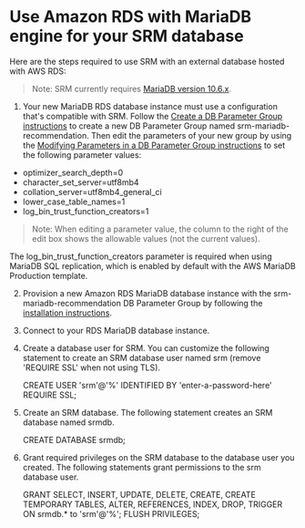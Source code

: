 # Use Amazon RDS with MariaDB engine for your SRM database

Here are the steps required to use SRM with an external database hosted with AWS RDS:

>Note: SRM currently requires [MariaDB version 10.6.x](https://mariadb.com/kb/en/release-notes-mariadb-106-series/).

1. Your new MariaDB RDS database instance must use a configuration that's compatible with SRM. Follow the [Create a DB Parameter Group instructions](https://docs.aws.amazon.com/AmazonRDS/latest/UserGuide/USER_WorkingWithParamGroups.html#USER_WorkingWithParamGroups.Creating) to create a new DB Parameter Group named srm-mariadb-recommendation. Then edit the parameters of your new group by using the [Modifying Parameters in a DB Parameter Group instructions](https://docs.aws.amazon.com/AmazonRDS/latest/UserGuide/USER_WorkingWithParamGroups.html#USER_WorkingWithParamGroups.Modifying) to set the following parameter values:

- optimizer_search_depth=0
- character_set_server=utf8mb4
- collation_server=utf8mb4_general_ci
- lower_case_table_names=1
- log_bin_trust_function_creators=1

>Note: When editing a parameter value, the column to the right of the edit box shows the allowable values (not the current values).

The log_bin_trust_function_creators parameter is required when using MariaDB SQL replication, which is enabled by default with the AWS MariaDB Production template.

2. Provision a new Amazon RDS MariaDB database instance with the srm-mariadb-recommendation DB Parameter Group by following the [installation instructions](https://docs.aws.amazon.com/AmazonRDS/latest/UserGuide/CHAP_MariaDB.html).

3. Connect to your RDS MariaDB database instance.

4. Create a database user for SRM. You can customize the following statement to create
   an SRM database user named srm (remove 'REQUIRE SSL' when not using TLS).

   CREATE USER 'srm'@'%' IDENTIFIED BY 'enter-a-password-here' REQUIRE SSL;

5. Create an SRM database. The following statement creates an SRM database named srmdb.

   CREATE DATABASE srmdb;

6. Grant required privileges on the SRM database to the database user you created. The
   following statements grant permissions to the srm database user.

   GRANT SELECT, INSERT, UPDATE, DELETE, CREATE, CREATE TEMPORARY TABLES, ALTER, REFERENCES, INDEX, DROP, TRIGGER ON srmdb.* to 'srm'@'%';
   FLUSH PRIVILEGES;
